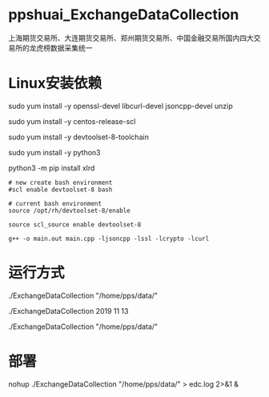 # ppshuai_ExchangeDataCollection
上海期货交易所、大连期货交易所、郑州期货交易所、中国金融交易所国内四大交易所的龙虎榜数据采集统一

# Linux安装依赖
sudo yum install -y openssl-devel libcurl-devel jsoncpp-devel unzip

sudo yum install -y centos-release-scl

sudo yum install -y devtoolset-8-toolchain

sudo yum install -y python3

python3 -m pip install xlrd

```
# new create bash environment
#scl enable devtoolset-8 bash

# current bash environment
source /opt/rh/devtoolset-8/enable

source scl_source enable devtoolset-8

g++ -o main.out main.cpp -ljsoncpp -lssl -lcrypto -lcurl
```

# 运行方式
./ExchangeDataCollection "/home/pps/data/"

./ExchangeDataCollection 2019 11 13

./ExchangeDataCollection "/home/pps/data/"

# 部署
nohup ./ExchangeDataCollection "/home/pps/data/" > edc.log 2>&1 &